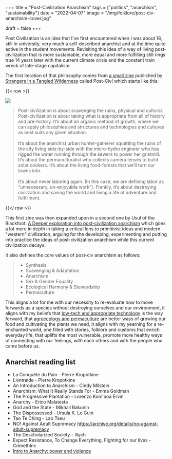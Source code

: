+++
title = "Post-Civilization Anarchism"
tags = ["politics", "anarchism", "sustainability"]
date = "2022-04-07"
image = "/img/folklore/post-civ-anarchism-cover.jpg"

draft = false
+++

Post Civilization is an idea that I've first encountered when I was about 18, still in university, very much a self-described anarchist and at the time quite active in the student movements. Revisiting this idea of a way of living post-civilization that is more sustainable, more equal and more fulfilling still rings true 14 years later with the current climate crisis and the constant train wreck of late-stage capitalism.

The first iteration of that philosophy comes from [a small zine](https://theanarchistlibrary.org/library/strangers-in-a-tangled-wilderness-post-civ-a-brief-philosophical-and-political-introduction-to) published by [Strangers In a Tangled Wilderness](https://www.tangledwilderness.org/) called Post-Civ! which starts like this:

{{< row >}}

<div class="flex-1 medium-padding-right">
<img src="/img/folklore/post-civ-anarchism.jpg" />
</div>
<div class="flex-2">

<blockquote>Post-civilization is about scavenging the ruins, physical and cultural. Post-civilization is about taking what is appropriate from all of history and pre-history. It’s about an organic method of growth, where we can apply philosophies and structures and technologies and cultures as best suits any given situation.
<br/><br/>
It’s about the anarchist urban hunter-gatherer squatting the ruins of the city living side-by-side with the micro-hydro engineer who has rigged the water running through the sewers to power her gristmill. It’s about the permaculturalist who collects camera lenses to build solar cookers. It’s about the living food-forests that we’ll turn our towns into.
<br/><br/>
It’s about never laboring again. (In this case, we are defining labor as “unnecessary, un-enjoyable work”). Frankly, it’s about destroying civilization and saving the world and living a life of adventure and fulfillment.
</blockquote>

</div>

{{</ row >}}

This first zine was then expanded upon in a second one by Usul of the Blackfoot: [A Deeper exploration into post-civilization anarchism](https://theanarchistlibrary.org/library/usul-of-the-blackfoot-post-civ-a-deeper-exploration) which goes a lot more in depth in taking a critical lens to primitivist ideas and modern "western" civilization, arguing for the developing, experimenting and putting into practice the ideas of post-civilization anarchism while this current civilization decays.

It also defines the core values of post-civ anarchism as follows:

>- Synthesis
>- Scavenging & Adaptation
>- Anarchism
>- Sex & Gender Equality
>- Ecological Harmony & Stewardship
>- Permaculture

This aligns a lot for me with our necessity to re-evaluate how to move forwards as a species without destroying ourselves and our environment, it aligns with my beliefs that [low-tech and appropriate technology](http://localhost:1313/craft/low-tech/) is the way forward, that [agroecology and permaculture](http://localhost:1313/folklore/agroecology/) are better ways of growing our food and cultivating the plants we need, it aligns with my yearning for a re-enchanted world, one filled with stories, folklore and customs that enrich everyday life, that uplifts the most vulnerable, promote more healthy ways of connecting with our feelings, with each others and with the people who came before us.

## Anarchist reading list

- La Conquête du Pain - Pierre Kropotkine
- L’entraide - Pierre Kropotkine
- An Introduction to Anarchism - Cindy Milstein
- Anarchism: What It Really Stands For - Emma Goldman
- The Progressive Plantation - Lorenzo Kom’boa Ervin
- Anarchy - Erico Malatesta
- God and the State - Mikhail Bakunin
- The Dispossessed  - Ursula K. Le Guin
- Tao Te Ching - Lao Tseu
- NO! Against Adult Supremacy https://archive.org/details/no-against-adult-supremacy
- The Descholarized Society - Illych
- Expect Resistance, To Change Everything, Fighting for our lives - CrimethInc
- [Intro to Anarchy: power and violence](https://www.youtube.com/watch?v=bCAUmh99hMI)
